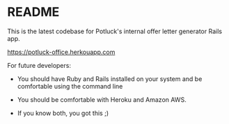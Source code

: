# README

This is the latest codebase for Potluck's internal offer letter generator Rails app.

https://potluck-office.herkouapp.com

For future developers:

* You should have Ruby and Rails installed on your system and be comfortable using the command line

* You should be comfortable with Heroku and Amazon AWS.

* If you know both, you got this ;)

